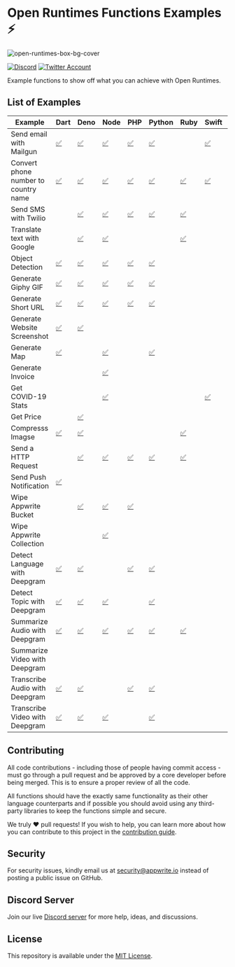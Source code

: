 # Open Runtimes Functions Examples ⚡️

![open-runtimes-box-bg-cover](https://user-images.githubusercontent.com/1297371/151676246-0e18f694-dfd7-4bab-b64b-f590fec76ef1.png)

[![Discord](https://img.shields.io/discord/937092945713172480?label=discord&style=flat-square)](https://discord.gg/fP6W2qEzfQ)
[![Twitter Account](https://img.shields.io/twitter/follow/appwrite?color=00acee&label=twitter&style=flat-square)](https://twitter.com/appwrite)

Example functions to show off what you can achieve with Open Runtimes.

## List of Examples

| Example                              | Dart                                             | Deno                                             | Node                                             | PHP                                             | Python                                             | Ruby                                             | Swift                                             | .NET                                   | Java                                  | Kotlin                                  |
| ------------------------------------ | ------------------------------------------------ | ------------------------------------------------ | ------------------------------------------------ | ----------------------------------------------- | -------------------------------------------------- | ------------------------------------------------ | ------------------------------------------------- | -------------------------------------- | ------------------------------------- | --------------------------------------- |
| Send email with Mailgun              | [✅](/dart/send_email_with_mailgun)              | [✅](/deno/send_email_with_mailgun)              | [✅](/node/send_email_with_mailgun)              | [✅](/php/send_message)                         | [✅](/python/send_message)                         |                                                  | [✅](/swift/send-email-with-mailgun)              |                                        |                                       |                                         |
| Convert phone number to country name | [✅](/dart/convert-phone-number-to-country-name) | [✅](/deno/convert-phone-number-to-country-name) | [✅](/node/convert-phone-number-to-country-name) | [✅](/php/convert-phone-number-to-country-name) | [✅](/python/convert-phone-number-to-country-name) | [✅](/ruby/convert-phone-number-to-country-name) | [✅](/swift/convert-phone-number-to-country-name) |                                        |                                       |                                         |
| Send SMS with Twilio                 |                                                  | [✅](/deno/send_sms_with_twilio)                 | [✅](/node/send_sms_with_twilio)                 | [✅](/php/send_message)                         | [✅](/python/send_message)                         | [✅](/ruby/send-sms-with-twilio)                 |                                                   |                                        |                                       |                                         |
| Translate text with Google           |                                                  | [✅](/deno/translate_text_with_google)           | [✅](/node/translate_text_with_google)           |                                                 |                                                    | [✅](/ruby/translate-text-with-google)           |                                                   |                                        |                                       |                                         |
| Object Detection                     | [✅](/dart/object_detection)                     | [✅](/deno/object_detection)                     | [✅](/node/object_detection)                     | [✅](/php/object_detection)                     | [✅](/python/object-detection)                     |                                                  |                                                   |                                        |                                       |                                         |
| Generate Giphy GIF                   | [✅](/dart/generate_giphy_gif)                   | [✅](/deno/generate_giphy_gif)                   | [✅](/node/generate_giphy_gif)                   | [✅](/php/generate_giphy_gif)                   | [✅](/python/generate-giphy-gif)                   |                                                  |                                                   |                                        |                                       |                                         |
| Generate Short URL                   | [✅](/dart/generate_short_url)                   | [✅](/deno/generate_short_url)                   | [✅](/node/url-shortener)                        | [✅](/php/generate-short-url)                   | [✅](/python/generate-short-url)                   |                                                  |                                                   | [✅](/dotnet/generateShortUrl)         | [✅](/java/short_url_generator)       | [✅](/kotlin/generate-short-url)        |
| Generate Website Screenshot          | [✅](/dart/generate-website-screenshot)          | [✅](/deno/generate_website_screenshot)          |                                                  |                                                 |                                                    |                                                  |                                                   |                                        |                                       |                                         |
| Generate Map                         | [✅](/dart/generate_map)                         |                                                  | [✅](/node/generate_map)                         |                                                 | [✅](/python/generate-map)                         |                                                  |                                                   |                                        |                                       |                                         |
| Generate Invoice                     |                                                  |                                                  | [✅](/node/generate_invoice)                     |                                                 |                                                    |                                                  |                                                   |                                        | [✅](/java/generate_invoice)          |                                         |
| Get COVID-19 Stats                   |                                                  |                                                  | [✅](/node/get_covid_stats)                      |                                                 |                                                    |                                                  | [✅](/swift/get-covid-stats)                      |                                        |                                       |                                         |
| Get Price                            |                                                  | [✅](/deno/get_price)                            |                                                  |                                                 |                                                    |                                                  |                                                   |                                        | [✅](/java/get_price)                 |                                         |
| Compresss Imagse                     | [✅](/dart/compress_image)                       | [✅](/deno/compress_image)                       |                                                  |                                                 |                                                    | [✅](/ruby/compress-image)                       |                                                   |                                        |                                       |                                         |
| Send a HTTP Request                  |                                                  | [✅](/deno/send_http_request)                    | [✅](/node/send_http_request)                    | [✅](/php/send-http-request)                    | [✅](/python/send-http-request)                    | [✅](/ruby/send-http-request)                    |                                                   |                                        |                                       |                                         |
| Send Push Notification               | [✅](/dart/send_push_notification)               |                                                  |                                                  |                                                 |                                                    |                                                  |                                                   |                                        |                                       |                                         |
| Wipe Appwrite Bucket                 |                                                  | [✅](/deno/wipe_appwrite_bucket)                 | [✅](/node/wipe_appwrite_bucket)                 | [✅](/php/wipe_appwrite_bucket)                 |                                                    |                                                  |                                                   |                                        |                                       | [✅](/kotlin/wipeAppwriteBucket)        |
| Wipe Appwrite Collection             |                                                  |                                                  | [✅](/node/wipe_appwrite_collection)             |                                                 |                                                    |                                                  |                                                   | [✅](/dotnet/wipe_appwrite_collection) |                                       |                                         |
| Detect Language with Deepgram        | [✅](/dart/deepgram_language_detection)          | [✅](/deno/deepgram-language-detection)          |                                                  | [✅](/php/deepgram_language_detection)          | [✅](/python/deepgram-language-detection)          |                                                  |                                                   |                                        | [✅](/java/deepgramLanguageDetection) |                                         |
| Detect Topic with Deepgram           | [✅](/dart/deepgram_Topic_Detection)             | [✅](/deno/deepgram-topic-detection)             | [✅](/node/deepgram_topic_detection)             |                                                 | [✅](/python/deepgram-topic-detection)             |                                                  |                                                   |                                        |                                       |                                         |
| Summarize Audio with Deepgram        | [✅](/dart/deepgram_audio_summary)               | [✅](/deno/deepgram_audio_summary)               | [✅](/node/deepgram_audio_summary)               | [✅](/php/deepgram-audio-summary)               | [✅](/python/deepgram-audio-summary)               | [✅](/ruby/deepgram-audio-summary)               |                                                   |                                        | [✅](/java/deepgram_audio_summary)    |                                         |
| Summarize Video with Deepgram        |                                                  |                                                  |                                                  |                                                 |                                                    |                                                  |                                                   |                                        |                                       |                                         |
| Transcribe Audio with Deepgram       | [✅](/dart/deepgram_transcribe_audio)            | [✅](/deno/deepgram-transcribe-audio)            |                                                  | [✅](/php/deepgram_transcribe_audio)            | [✅](/python/deepgram-transcribe-audio)            |                                                  |                                                   |                                        |                                       | [✅](/kotlin/deepgram-transcribe-audio) |
| Transcribe Video with Deepgram       | [✅](/dart/deepgram_transcribe_video)            | [✅](/deno/deepgram-transcribe-video)            | [✅](/node/deepgram-transcribe-video)            |                                                 | [✅](/python/deepgram-transcribe-video)            |                                                  |                                                   |                                        |                                       |                                         |

## Contributing

All code contributions - including those of people having commit access - must go through a pull request and be approved by a core developer before being merged. This is to ensure a proper review of all the code.

All functions should have the exactly same functionality as their other language counterparts and if possible you should avoid using any third-party libraries to keep the functions simple and secure.

We truly ❤️ pull requests! If you wish to help, you can learn more about how you can contribute to this project in the [contribution guide](https://github.com/open-runtimes/.github/blob/main/CONTRIBUTING.md).

## Security

For security issues, kindly email us at [security@appwrite.io](mailto:security@appwrite.io) instead of posting a public issue on GitHub.

## Discord Server

Join our live [Discord server](https://discord.gg/fP6W2qEzfQ) for more help, ideas, and discussions.

## License

This repository is available under the [MIT License](./LICENSE).
